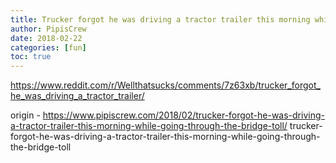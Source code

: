 ```yaml
---
title: Trucker forgot he was driving a tractor trailer this morning while going through the bridge toll
author: PipisCrew
date: 2018-02-22
categories: [fun]
toc: true
---
```


https://www.reddit.com/r/Wellthatsucks/comments/7z63xb/trucker_forgot_he_was_driving_a_tractor_trailer/

origin - https://www.pipiscrew.com/2018/02/trucker-forgot-he-was-driving-a-tractor-trailer-this-morning-while-going-through-the-bridge-toll/ trucker-forgot-he-was-driving-a-tractor-trailer-this-morning-while-going-through-the-bridge-toll